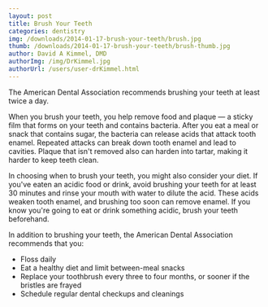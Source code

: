 ```yaml
---
layout: post
title: Brush Your Teeth
categories: dentistry
img: /downloads/2014-01-17-brush-your-teeth/brush.jpg
thumb: /downloads/2014-01-17-brush-your-teeth/brush-thumb.jpg
author: David A Kimmel, DMD
authorImg: /img/DrKimmel.jpg
authorUrl: /users/user-drKimmel.html
---
```

The American Dental Association recommends brushing your teeth at least twice a day.

When you brush your teeth, you help remove food and plaque — a sticky film that forms on your teeth and contains bacteria. After you eat a meal or snack that contains sugar, the bacteria can release acids that attack tooth enamel. Repeated attacks can break down tooth enamel and lead to cavities. Plaque that isn't removed also can harden into tartar, making it harder to keep teeth clean.

In choosing when to brush your teeth, you might also consider your diet. If you've eaten an acidic food or drink, avoid brushing your teeth for at least 30 minutes and rinse your mouth with water to dilute the acid. These acids weaken tooth enamel, and brushing too soon can remove 
enamel. If you know you're going to eat or drink something acidic, brush your teeth beforehand.

In addition to brushing your teeth, the American Dental Association recommends that you:

* Floss daily
* Eat a healthy diet and limit between-meal snacks
* Replace your toothbrush every three to four months, or sooner if the bristles are frayed
* Schedule regular dental checkups and cleanings